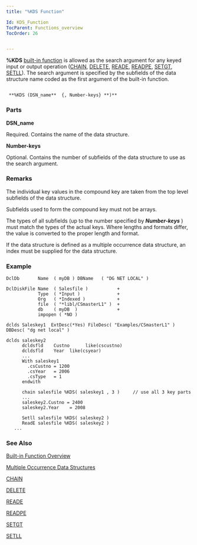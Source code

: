 ```yaml
---
title: "%KDS Function"

Id: KDS_Function
TocParent: Functions_overview
TocOrder: 26


---
```


**%KDS** [built-in function](Functions_overview.html) is allowed as the search argument for any keyed input or output operation ([CHAIN](CHAIN.html), [DELETE](DELETE.html), [READE](READE.html), [READPE](READPE.html), [SETGT](SETGT.html), [SETLL](SETLL.html)). The search argument is specified by the subfields of the data structure name coded as the first argument of the built-in function. 

```

 **%KDS (DSN_name**  {, Number-keys} **)** 
```

### Parts

**DSN_name** 

Required. Contains the name of the data structure.


**Number-keys** 

Optional. Contains the number of subfields of the data structure to use as the search argument.


### Remarks
The individual key values in the compound key are taken from the top level subfields of the data structure. 

Subfields used to form the compound key must not be arrays.

The types of all subfields (up to the number specified by ***Number-keys*** ) must match the types of the actual keys. Where lengths and formats differ, the value is converted to the proper length and format. 

If the data structure is defined as a multiple occurrence data structure, an index must be supplied for the data structure. 

### Example

```
DclDb       Name  ( myDB ) DBName   ( "DG NET LOCAL" )

DclDiskFile Name  ( Salesfile )           + 
            Type  ( *Input )              + 
            Org   ( *Indexed )            + 
            file  ( "*libl/CSmasterL1" )  + 
            db    ( myDB  )               + 
            impopen ( *NO ) 

dclds Saleskey1  ExtDesc(*Yes) FileDesc( "Examples/CSmasterL1" ) DBDesc( "dg net local" ) 

dclds saleskey2 
      dcldsfld    Custno      like(cscustno) 
      dcldsfld    Year  like(csyear) 
      ... 
      With saleskey1 
        .csCustno = 1200 
        .csYear   = 2006 
        .csType   = 1   
      endwith 

      chain salesfile %KDS( saleskey1 , 3 )     // use all 3 key parts 
      ... 
      saleskey2.Custno = 2400 
      saleskey2.Year    = 2008 

      Setll salesfile %KDS( saleskey2 )   
      ReadE salesfile %KDS( saleskey2 ) 
   ... 
```

### See Also
[Built-in Function Overview](Functions_overview.html)

[Multiple Occurrence Data Structures](Mult_Occur_DS.html)

[CHAIN](CHAIN.html)

[DELETE](DELETE.html)

[READE](READE.html)

[READPE](READPE.html)

[SETGT](SETGT.html)

[SETLL](SETLL.html) 
